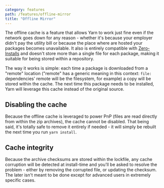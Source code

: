 ```yaml
---
category: features
path: /features/offline-mirror
title: "Offline Mirror"
---
```


The offline cache is a feature that allows Yarn to work just fine even if the network goes down for any reason - whether it's because your employer didn't pay the utility bill or because the place where are hosted your packages becomes unavailable. It also is entirely compatible with [Zero-Installs](/features/zero-installs) and doesn't store more than a single file for each package, making it suitable for being stored within a repository.

The way it works is simple: each time a package is downloaded from a "remote" location ("remote" has a generic meaning in this context: `file:` dependencies' remote will be the filesystem, for example) a copy will be stored within the cache. The next time this package needs to be installed, Yarn will leverage this cache instead of the original source.

## Disabling the cache

Because the offline cache is leveraged to power PnP (files are read directly from within the zip archives), the cache cannot be disabled. That being said, it's totally safe to remove it entirely if needed - it will simply be rebuilt the next time you run `yarn install`.

## Cache integrity

Because the archive checksums are stored within the lockfile, any cache corruption will be detected at install-time and you'll be asked to resolve the problem - either by removing the corrupted file, or updating the checksum. The later isn't meant to be done except for advanced users in extremely specific cases.
